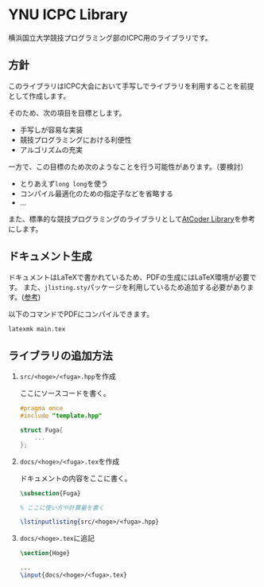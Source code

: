 # YNU ICPC Library

横浜国立大学競技プログラミング部のICPC用のライブラリです。

## 方針

このライブラリはICPC大会において手写しでライブラリを利用することを前提として作成します。

そのため、次の項目を目標とします。

- 手写しが容易な実装
- 競技プログラミングにおける利便性
- アルゴリズムの充実

一方で、この目標のため次のようなことを行う可能性があります。（要検討）

- とりあえず`long long`を使う
- コンパイル最適化のための指定子などを省略する
- ...

また、標準的な競技プログラミングのライブラリとして[AtCoder Library](https://github.com/atcoder/ac-library)を参考にします。

## ドキュメント生成

ドキュメントはLaTeXで書かれているため、PDFの生成にはLaTeX環境が必要です。
また、`jlisting.sty`パッケージを利用しているため追加する必要があります。([参考](https://qiita.com/ocian/items/28bbbec6c44b9b6b44c4))

以下のコマンドでPDFにコンパイルできます。

```bash
latexmk main.tex
```

## ライブラリの追加方法

1. `src/<hoge>/<fuga>.hpp`を作成

    ここにソースコードを書く。

    ```c++
    #pragma once
    #include "template.hpp"

    struct Fuga{
        ...
    };
    ```

1. `docs/<hoge>/<fuga>.tex`を作成

    ドキュメントの内容をここに書く。

    ```latex
    \subsection{Fuga}

    % ここに使い方や計算量を書く

    \lstinputlisting{src/<hoge>/<fuga>.hpp}
    ```

1. `docs/<hoge>.tex`に追記

    ```latex
    \section{Hoge}

    ...
    \input{docs/<hoge>/<fuga>.tex}
    ```
